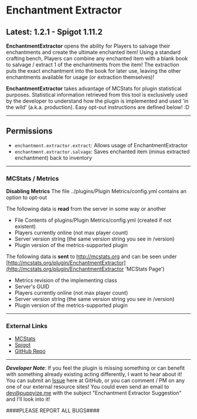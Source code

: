 # Enchantment Extractor #
## Latest: 1.2.1 - Spigot 1.11.2 ##

**EnchantmentExtractor** opens the ability for Players to salvage their enchantments and create the ultimate enchanted item! Using a standard crafting bench, Players can combine any enchanted item with a blank book to salvage / extract 1 of the enchantments from the item! The extraction puts the exact enchantment into the book for later use, leaving the other enchantments available for usage (or extraction themselves)! 

**EnchantmentExtractor** takes advantage of MCStats for plugin statistical purposes. Statistical information retrieved from this tool is exclusively used by the developer to understand how the plugin is implemented and used 'in the wild' (a.k.a. production). Easy opt-out instructions are defined below! :D  

-----

## Permissions ##
- `enchantment.extractor.extract`: Allows usage of EnchantmentExtractor
- `enchantment.extractor.salvage`: Saves enchanted item (minus extracted enchantment) back to inventory

-----

### MCStats / Metrics ###

**Disabling Metrics**
The file ../plugins/Plugin Metrics/config.yml contains an option to opt-out  

The following data is **read** from the server in some way or another  

- File Contents of plugins/Plugin Metrics/config.yml (created if not existent)
- Players currently online (not max player count)
- Server version string (the same version string you see in /version)
- Plugin version of the metrics-supported plugin

The following data is **sent** to http://mcstats.org and can be seen under [http://mcstats.org/plugin/EnchantmentExtractor](http://mcstats.org/plugin/EnchantmentExtractor 'MCStats Page')

- Metrics revision of the implementing class
- Server's GUID
- Players currently online (not max player count)
- Server version string (the same version string you see in /version)
- Plugin version of the metrics-supported plugin

-----

### External Links ###
- [MCStats](http://mcstats.org/plugin/EnchantmentExtractor 'MCStats Details')
- [Spigot](http://www.spigotmc.org/resources/enchantmentextractor.7198/ 'Spigot Project Page')
- [GitHub Repo](https://github.com/puppyize/EnchantmentExtractor 'The Repository')

-----

_**Developer Note**_: If you feel the plugin is missing something or can benefit with something already existing acting differently, I want to hear about it! You can submit an [Issue](https://github.com/puppyize/EnchantmentExtractor/issues/new) here at GitHub, or you can comment / PM on any one of our external resource sites! You could even send an email to <dev@puppyize.me> with the subject "Enchantment Extractor Suggestion" and I'll look into it! 

####PLEASE REPORT ALL BUGS####
